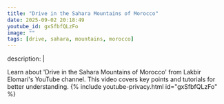 ```yaml
---
title: "Drive in the Sahara Mountains of Morocco"
date: 2025-09-02 20:18:49 
youtube_id: gxSfbfQLzFo
image: ""
tags: [drive, sahara, mountains, morocco]
---
```

description: |
  
  Learn about 'Drive in the Sahara Mountains of Morocco' from Lakbir Elomari's YouTube channel. This video covers key points and tutorials for better understanding.
{% include youtube-privacy.html id="gxSfbfQLzFo" %}
